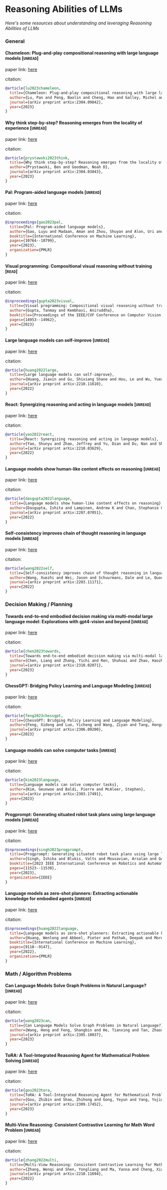# Reasoning Abilities of LLMs
*Here's some resources about understanding and leveraging Reasoning Abilities of LLMs*


### General


#### 


#### Chameleon: Plug-and-play compositional reasoning with large language models [`UNREAD`]

paper link: [here](https://arxiv.org/pdf/2304.09842)

citation: 
```bibtex
@article{lu2023chameleon,
  title={Chameleon: Plug-and-play compositional reasoning with large language models},
  author={Lu, Pan and Peng, Baolin and Cheng, Hao and Galley, Michel and Chang, Kai-Wei and Wu, Ying Nian and Zhu, Song-Chun and Gao, Jianfeng},
  journal={arXiv preprint arXiv:2304.09842},
  year={2023}
}
```


#### Why think step-by-step? Reasoning emerges from the locality of experience [`UNREAD`]

paper link: [here](https://arxiv.org/pdf/2304.03843)

citation: 
```bibtex
@article{prystawski2023think,
  title={Why think step-by-step? Reasoning emerges from the locality of experience},
  author={Prystawski, Ben and Goodman, Noah D},
  journal={arXiv preprint arXiv:2304.03843},
  year={2023}
}
```

#### Pal: Program-aided language models [`UNREAD`]

paper link: [here](https://proceedings.mlr.press/v202/gao23f/gao23f.pdf)

citation: 
```bibtex
@inproceedings{gao2023pal,
  title={Pal: Program-aided language models},
  author={Gao, Luyu and Madaan, Aman and Zhou, Shuyan and Alon, Uri and Liu, Pengfei and Yang, Yiming and Callan, Jamie and Neubig, Graham},
  booktitle={International Conference on Machine Learning},
  pages={10764--10799},
  year={2023},
  organization={PMLR}
}
```

#### Visual programming: Compositional visual reasoning without training [`READ`]

paper link: [here](https://openaccess.thecvf.com/content/CVPR2023/papers/Gupta_Visual_Programming_Compositional_Visual_Reasoning_Without_Training_CVPR_2023_paper.pdf)

citation: 
```bibtex
@inproceedings{gupta2023visual,
  title={Visual programming: Compositional visual reasoning without training},
  author={Gupta, Tanmay and Kembhavi, Aniruddha},
  booktitle={Proceedings of the IEEE/CVF Conference on Computer Vision and Pattern Recognition},
  pages={14953--14962},
  year={2023}
}
```


#### Large language models can self-improve [`UNREAD`]

paper link: [here](https://arxiv.org/pdf/2210.11610.pdf)

citation: 
```bibtex
@article{huang2022large,
  title={Large language models can self-improve},
  author={Huang, Jiaxin and Gu, Shixiang Shane and Hou, Le and Wu, Yuexin and Wang, Xuezhi and Yu, Hongkun and Han, Jiawei},
  journal={arXiv preprint arXiv:2210.11610},
  year={2022}
}
```

#### React: Synergizing reasoning and acting in language models [`UNREAD`]

paper link: [here](https://arxiv.org/pdf/2210.03629.pdf)

citation: 
```bibtex
@article{yao2022react,
  title={React: Synergizing reasoning and acting in language models},
  author={Yao, Shunyu and Zhao, Jeffrey and Yu, Dian and Du, Nan and Shafran, Izhak and Narasimhan, Karthik and Cao, Yuan},
  journal={arXiv preprint arXiv:2210.03629},
  year={2022}
}
```



#### Language models show human-like content effects on reasoning [`UNREAD`]

paper link: [here](https://arxiv.org/pdf/2207.07051.pdf)

citation: 
```bibtex
@article{dasgupta2022language,
  title={Language models show human-like content effects on reasoning},
  author={Dasgupta, Ishita and Lampinen, Andrew K and Chan, Stephanie CY and Creswell, Antonia and Kumaran, Dharshan and McClelland, James L and Hill, Felix},
  journal={arXiv preprint arXiv:2207.07051},
  year={2022}
}
```


#### Self-consistency improves chain of thought reasoning in language models [`UNREAD`]

paper link: [here](https://arxiv.org/pdf/2203.11171.pdf)

citation: 
```bibtex
@article{wang2022self,
  title={Self-consistency improves chain of thought reasoning in language models},
  author={Wang, Xuezhi and Wei, Jason and Schuurmans, Dale and Le, Quoc and Chi, Ed and Narang, Sharan and Chowdhery, Aakanksha and Zhou, Denny},
  journal={arXiv preprint arXiv:2203.11171},
  year={2022}
}
```


### Decision Making / Planning


#### Towards end-to-end embodied decision making via multi-modal large language model: Explorations with gpt4-vision and beyond [`UNREAD`]

paper link: [here](https://arxiv.org/pdf/2310.02071)

citation: 
```bibtex
@article{chen2023towards,
  title={Towards end-to-end embodied decision making via multi-modal large language model: Explorations with gpt4-vision and beyond},
  author={Chen, Liang and Zhang, Yichi and Ren, Shuhuai and Zhao, Haozhe and Cai, Zefan and Wang, Yuchi and Wang, Peiyi and Liu, Tianyu and Chang, Baobao},
  journal={arXiv preprint arXiv:2310.02071},
  year={2023}
}
```
    

#### ChessGPT: Bridging Policy Learning and Language Modeling [`UNREAD`]

paper link: [here](https://arxiv.org/pdf/2306.09200)

citation: 
```bibtex
@article{feng2023chessgpt,
  title={ChessGPT: Bridging Policy Learning and Language Modeling},
  author={Feng, Xidong and Luo, Yicheng and Wang, Ziyan and Tang, Hongrui and Yang, Mengyue and Shao, Kun and Mguni, David and Du, Yali and Wang, Jun},
  journal={arXiv preprint arXiv:2306.09200},
  year={2023}
}
```

#### Language models can solve computer tasks [`UNREAD`]

paper link: [here](https://arxiv.org/pdf/2303.17491)

citation: 
```bibtex
@article{kim2023language,
  title={Language models can solve computer tasks},
  author={Kim, Geunwoo and Baldi, Pierre and McAleer, Stephen},
  journal={arXiv preprint arXiv:2303.17491},
  year={2023}
}
```

#### Progprompt: Generating situated robot task plans using large language models [`UNREAD`]

paper link: [here](https://arxiv.org/pdf/2209.11302)

citation: 
```bibtex
@inproceedings{singh2023progprompt,
  title={Progprompt: Generating situated robot task plans using large language models},
  author={Singh, Ishika and Blukis, Valts and Mousavian, Arsalan and Goyal, Ankit and Xu, Danfei and Tremblay, Jonathan and Fox, Dieter and Thomason, Jesse and Garg, Animesh},
  booktitle={2023 IEEE International Conference on Robotics and Automation (ICRA)},
  pages={11523--11530},
  year={2023},
  organization={IEEE}
}
```

#### Language models as zero-shot planners: Extracting actionable knowledge for embodied agents [`UNREAD`]

paper link: [here](https://proceedings.mlr.press/v162/huang22a/huang22a.pdf)

citation: 
```bibtex
@inproceedings{huang2022language,
  title={Language models as zero-shot planners: Extracting actionable knowledge for embodied agents},
  author={Huang, Wenlong and Abbeel, Pieter and Pathak, Deepak and Mordatch, Igor},
  booktitle={International Conference on Machine Learning},
  pages={9118--9147},
  year={2022},
  organization={PMLR}
}
```


### Math / Algorithm Problems


#### Can Language Models Solve Graph Problems in Natural Language? [`UNREAD`]

paper link: [here](https://arxiv.org/pdf/2305.10037)

citation: 
```bibtex
@article{wang2023can,
  title={Can Language Models Solve Graph Problems in Natural Language?},
  author={Wang, Heng and Feng, Shangbin and He, Tianxing and Tan, Zhaoxuan and Han, Xiaochuang and Tsvetkov, Yulia},
  journal={arXiv preprint arXiv:2305.10037},
  year={2023}
}
```
    


#### ToRA: A Tool-Integrated Reasoning Agent for Mathematical Problem Solving [`UNREAD`]

paper link: [here](https://arxiv.org/pdf/2309.17452)

citation: 
```bibtex
@article{gou2023tora,
  title={ToRA: A Tool-Integrated Reasoning Agent for Mathematical Problem Solving},
  author={Gou, Zhibin and Shao, Zhihong and Gong, Yeyun and Yang, Yujiu and Huang, Minlie and Duan, Nan and Chen, Weizhu and others},
  journal={arXiv preprint arXiv:2309.17452},
  year={2023}
}
```    


#### Multi-View Reasoning: Consistent Contrastive Learning for Math Word Problem [`UNREAD`]

paper link: [here](https://arxiv.org/pdf/2210.11694)

citation: 
```bibtex
@article{zhang2022multi,
  title={Multi-View Reasoning: Consistent Contrastive Learning for Math Word Problem},
  author={Zhang, Wenqi and Shen, Yongliang and Ma, Yanna and Cheng, Xiaoxia and Tan, Zeqi and Nong, Qingpeng and Lu, Weiming},
  journal={arXiv preprint arXiv:2210.11694},
  year={2022}
}
```



    


    


    